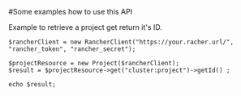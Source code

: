 #Some examples how to use this API

Example to retrieve a project get return it's ID.

    $rancherClient = new RancherClient("https://your.racher.url/", "rancher_token", "rancher_secret");
    
    $projectResource = new Project($rancherClient);
    $result = $projectResource->get("cluster:project")->getId() ;

    echo $result;